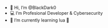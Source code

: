 - 👋 Hi, I’m @BlackDark0
- 💻 I’m Profesional Developer & Cybersecurity
- 🌱 I’m currently learning lua 🔵

<!---
BlackDark0/BlackDark0 is a ✨ special ✨ repository because its `README.md` (this file) appears on your GitHub profile.
You can click the Preview link to take a look at your changes.
--->
